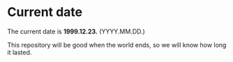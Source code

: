 # Current date

The current date is **1999.12.23.** (YYYY.MM.DD.)

This repository will be good when the world ends, so we will know how long it lasted.